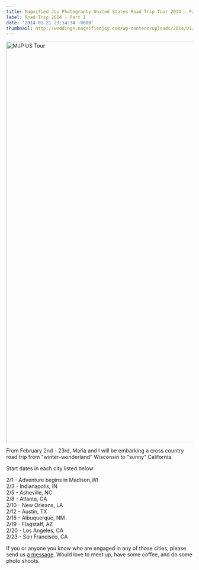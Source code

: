 ```yaml
---
title: Magnified Joy Photography United States Road Trip Tour 2014 - Part I
label: Road Trip 2014 - Part I
date: '2014-01-21 23:14:34 -0600'
thumbnail: http://weddings.magnifiedjoy.com/wp-content/uploads/2014/01/MJP-US-Tour-480x375.jpg
---
```

<p><img src="http://weddings.magnifiedjoy.com/wp-content/uploads/2014/01/MJP-US-Tour.jpg" alt="MJP US Tour" width="1500" height="1079" class="alignnone size-full wp-image-4517" /></p>
<p>From February 2nd - 23rd, Maria and I will be embarking a cross country road trip from "winter-wonderland" Wisconsin to "sunny" California. </p>
<p>Start dates in each city listed below:</p>
<p>2/1 - Adventure begins in Madison,WI<br />
2/3 - Indianapolis, IN<br />
2/5 - Asheville, NC<br />
2/8 - Atlanta, GA<br />
2/10 - New Orleans, LA<br />
2/12 - Austin, TX<br />
2/16 - Albuquerque, NM<br />
2/19 - Flagstaff, AZ<br />
2/20 - Los Angeles, CA<br />
2/23 - San Francisco, CA</p>
<p>If you or anyone you know who are engaged in any of those cities, please send us <a href="\contact\">a message</a>. Would love to meet up, have some coffee, and do some photo shoots.</p>
